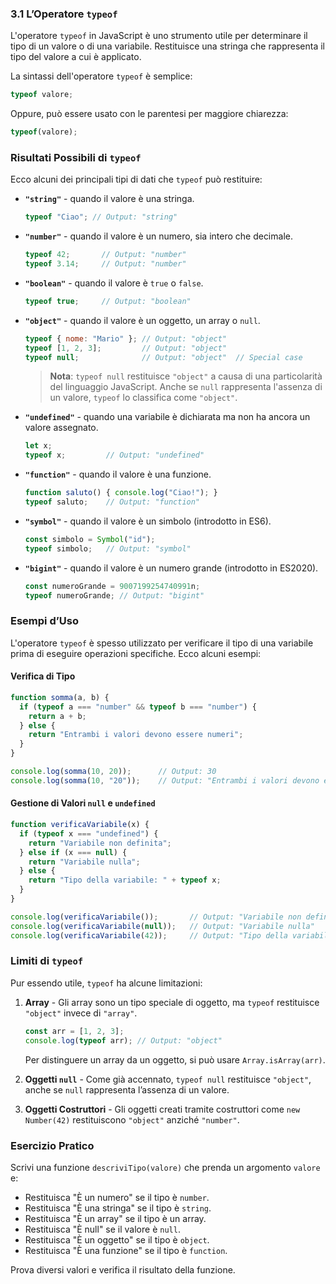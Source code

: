### 3.1 L’Operatore `typeof`

L'operatore `typeof` in JavaScript è uno strumento utile per determinare il tipo di un valore o di una variabile. Restituisce una stringa che rappresenta il tipo del valore a cui è applicato.

La sintassi dell'operatore `typeof` è semplice:
```javascript
typeof valore;
```

Oppure, può essere usato con le parentesi per maggiore chiarezza:
```javascript
typeof(valore);
```

### Risultati Possibili di `typeof`

Ecco alcuni dei principali tipi di dati che `typeof` può restituire:

- **`"string"`** - quando il valore è una stringa.
  ```javascript
  typeof "Ciao"; // Output: "string"
  ```

- **`"number"`** - quando il valore è un numero, sia intero che decimale.
  ```javascript
  typeof 42;       // Output: "number"
  typeof 3.14;     // Output: "number"
  ```

- **`"boolean"`** - quando il valore è `true` o `false`.
  ```javascript
  typeof true;     // Output: "boolean"
  ```

- **`"object"`** - quando il valore è un oggetto, un array o `null`.
  ```javascript
  typeof { nome: "Mario" }; // Output: "object"
  typeof [1, 2, 3];         // Output: "object"
  typeof null;              // Output: "object"  // Special case
  ```

  > **Nota**: `typeof null` restituisce `"object"` a causa di una particolarità del linguaggio JavaScript. Anche se `null` rappresenta l'assenza di un valore, `typeof` lo classifica come `"object"`.

- **`"undefined"`** - quando una variabile è dichiarata ma non ha ancora un valore assegnato.
  ```javascript
  let x;
  typeof x;         // Output: "undefined"
  ```

- **`"function"`** - quando il valore è una funzione.
  ```javascript
  function saluto() { console.log("Ciao!"); }
  typeof saluto;    // Output: "function"
  ```

- **`"symbol"`** - quando il valore è un simbolo (introdotto in ES6).
  ```javascript
  const simbolo = Symbol("id");
  typeof simbolo;   // Output: "symbol"
  ```

- **`"bigint"`** - quando il valore è un numero grande (introdotto in ES2020).
  ```javascript
  const numeroGrande = 9007199254740991n;
  typeof numeroGrande; // Output: "bigint"
  ```

### Esempi d’Uso

L'operatore `typeof` è spesso utilizzato per verificare il tipo di una variabile prima di eseguire operazioni specifiche. Ecco alcuni esempi:

#### Verifica di Tipo
```javascript
function somma(a, b) {
  if (typeof a === "number" && typeof b === "number") {
    return a + b;
  } else {
    return "Entrambi i valori devono essere numeri";
  }
}

console.log(somma(10, 20));      // Output: 30
console.log(somma(10, "20"));    // Output: "Entrambi i valori devono essere numeri"
```

#### Gestione di Valori `null` e `undefined`
```javascript
function verificaVariabile(x) {
  if (typeof x === "undefined") {
    return "Variabile non definita";
  } else if (x === null) {
    return "Variabile nulla";
  } else {
    return "Tipo della variabile: " + typeof x;
  }
}

console.log(verificaVariabile());       // Output: "Variabile non definita"
console.log(verificaVariabile(null));   // Output: "Variabile nulla"
console.log(verificaVariabile(42));     // Output: "Tipo della variabile: number"
```

### Limiti di `typeof`

Pur essendo utile, `typeof` ha alcune limitazioni:
1. **Array** - Gli array sono un tipo speciale di oggetto, ma `typeof` restituisce `"object"` invece di `"array"`.
   ```javascript
   const arr = [1, 2, 3];
   console.log(typeof arr); // Output: "object"
   ```
   Per distinguere un array da un oggetto, si può usare `Array.isArray(arr)`.

2. **Oggetti `null`** - Come già accennato, `typeof null` restituisce `"object"`, anche se `null` rappresenta l’assenza di un valore.

3. **Oggetti Costruttori** - Gli oggetti creati tramite costruttori come `new Number(42)` restituiscono `"object"` anziché `"number"`.

### Esercizio Pratico

Scrivi una funzione `descriviTipo(valore)` che prenda un argomento `valore` e:
- Restituisca "È un numero" se il tipo è `number`.
- Restituisca "È una stringa" se il tipo è `string`.
- Restituisca "È un array" se il tipo è un array.
- Restituisca "È null" se il valore è `null`.
- Restituisca "È un oggetto" se il tipo è `object`.
- Restituisca "È una funzione" se il tipo è `function`.

Prova diversi valori e verifica il risultato della funzione.